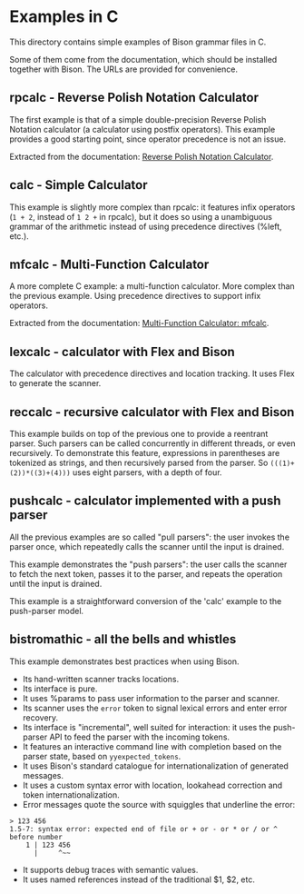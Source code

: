 # Examples in C

This directory contains simple examples of Bison grammar files in C.

Some of them come from the documentation, which should be installed together
with Bison.  The URLs are provided for convenience.

## rpcalc - Reverse Polish Notation Calculator
The first example is that of a simple double-precision Reverse Polish
Notation calculator (a calculator using postfix operators). This example
provides a good starting point, since operator precedence is not an issue.

Extracted from the documentation: [Reverse Polish Notation
Calculator](https://www.gnu.org/software/bison/manual/html_node/RPN-Calc.html).

## calc - Simple Calculator
This example is slightly more complex than rpcalc: it features infix
operators (`1 + 2`, instead of `1 2 +` in rpcalc), but it does so using a
unambiguous grammar of the arithmetic instead of using precedence
directives (%left, etc.).

## mfcalc - Multi-Function Calculator
A more complete C example: a multi-function calculator.  More complex than
the previous example.  Using precedence directives to support infix
operators.

Extracted from the documentation: [Multi-Function Calculator:
mfcalc](https://www.gnu.org/software/bison/manual/html_node/Multi_002dfunction-Calc.html).

## lexcalc - calculator with Flex and Bison
The calculator with precedence directives and location tracking.  It uses
Flex to generate the scanner.

## reccalc - recursive calculator with Flex and Bison
This example builds on top of the previous one to provide a reentrant
parser.  Such parsers can be called concurrently in different threads, or
even recursively.  To demonstrate this feature, expressions in parentheses
are tokenized as strings, and then recursively parsed from the parser.  So
`(((1)+(2))*((3)+(4)))` uses eight parsers, with a depth of four.

## pushcalc - calculator implemented with a push parser
All the previous examples are so called "pull parsers": the user invokes the
parser once, which repeatedly calls the scanner until the input is drained.

This example demonstrates the "push parsers": the user calls the scanner to
fetch the next token, passes it to the parser, and repeats the operation
until the input is drained.

This example is a straightforward conversion of the 'calc' example to the
push-parser model.

## bistromathic - all the bells and whistles
This example demonstrates best practices when using Bison.
- Its hand-written scanner tracks locations.
- Its interface is pure.
- It uses %params to pass user information to the parser and scanner.
- Its scanner uses the `error` token to signal lexical errors and enter
  error recovery.
- Its interface is "incremental", well suited for interaction: it uses the
  push-parser API to feed the parser with the incoming tokens.
- It features an interactive command line with completion based on the
  parser state, based on `yyexpected_tokens`.
- It uses Bison's standard catalogue for internationalization of generated
  messages.
- It uses a custom syntax error with location, lookahead correction and
  token internationalization.
- Error messages quote the source with squiggles that underline the error:
```
> 123 456
1.5-7: syntax error: expected end of file or + or - or * or / or ^ before number
    1 | 123 456
      |     ^~~
```
- It supports debug traces with semantic values.
- It uses named references instead of the traditional $1, $2, etc.

<!---

Local Variables:
fill-column: 76
ispell-dictionary: "american"
End:

Copyright (C) 2018-2021 Free Software Foundation, Inc.

This file is part of GNU bison, the GNU Compiler Compiler.

Permission is granted to copy, distribute and/or modify this document
under the terms of the GNU Free Documentation License, Version 1.3 or
any later version published by the Free Software Foundation; with no
Invariant Sections, with no Front-Cover Texts, and with no Back-Cover
Texts.  A copy of the license is included in the "GNU Free
Documentation License" file as part of this distribution.

LocalWords:  mfcalc calc parsers yy rpcalc lexcalc redux reccalc ispell
LocalWords:  reentrant tokenized american postfix pushcalc bistromathic
LocalWords:  lookahead

-->
